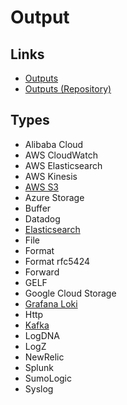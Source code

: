 # Output

## Links

- [Outputs](https://banzaicloud.com/docs/one-eye/logging-operator/plugins/outputs/)
- [Outputs (Repository)](https://github.com/banzaicloud/logging-operator-docs/tree/master/docs/configuration/plugins/outputs)

## Types

- Alibaba Cloud
- AWS CloudWatch
- AWS Elasticsearch
- AWS Kinesis
- [AWS S3](/logging-operator/output/aws-s3-output.md)
- Azure Storage
- Buffer
- Datadog
- [Elasticsearch](/logging-operator/output/elasticsearch-output.md)
- File
- Format
- Format rfc5424
- Forward
- GELF
- Google Cloud Storage
- [Grafana Loki](/logging-operator/output/loki-output.md)
- Http
- [Kafka](/logging-operator/output/kafka-output.md)
- LogDNA
- LogZ
- NewRelic
- Splunk
- SumoLogic
- Syslog
